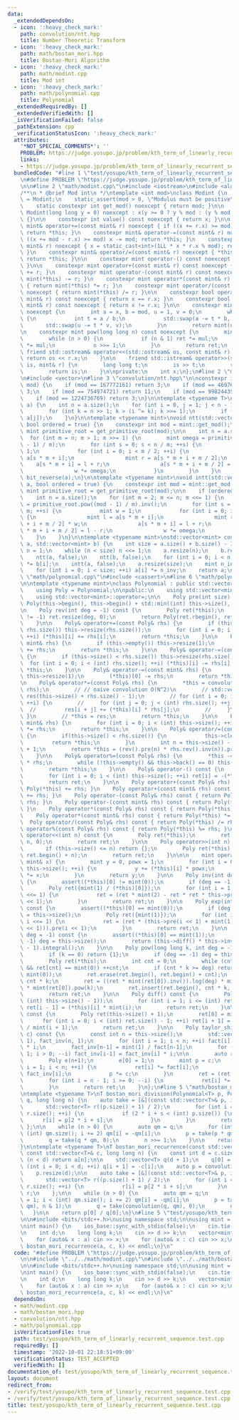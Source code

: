 ```yaml
---
data:
  _extendedDependsOn:
  - icon: ':heavy_check_mark:'
    path: convolution/ntt.hpp
    title: Number Theoretic Transform
  - icon: ':heavy_check_mark:'
    path: math/bostan_mori.hpp
    title: Bostan-Mori Algorithm
  - icon: ':heavy_check_mark:'
    path: math/modint.cpp
    title: Mod int
  - icon: ':heavy_check_mark:'
    path: math/polynomial.cpp
    title: Polynomial
  _extendedRequiredBy: []
  _extendedVerifiedWith: []
  _isVerificationFailed: false
  _pathExtension: cpp
  _verificationStatusIcon: ':heavy_check_mark:'
  attributes:
    '*NOT_SPECIAL_COMMENTS*': ''
    PROBLEM: https://judge.yosupo.jp/problem/kth_term_of_linearly_recurrent_sequence
    links:
    - https://judge.yosupo.jp/problem/kth_term_of_linearly_recurrent_sequence
  bundledCode: "#line 1 \"test/yosupo/kth_term_of_linearly_recurrent_sequence.test.cpp\"\
    \n#define PROBLEM \"https://judge.yosupo.jp/problem/kth_term_of_linearly_recurrent_sequence\"\
    \n\n#line 2 \"math/modint.cpp\"\n#include <iostream>\n#include <algorithm>\n\n\
    /**\n * @brief Mod int\n */\ntemplate <int mod>\nclass Modint {\n    using mint\
    \ = Modint;\n    static_assert(mod > 0, \"Modulus must be positive\");\n\npublic:\n\
    \    static constexpr int get_mod() noexcept { return mod; }\n\n    constexpr\
    \ Modint(long long y = 0) noexcept : x(y >= 0 ? y % mod : (y % mod + mod) % mod)\
    \ {}\n\n    constexpr int value() const noexcept { return x; }\n\n    constexpr\
    \ mint& operator+=(const mint& r) noexcept { if ((x += r.x) >= mod) x -= mod;\
    \ return *this; }\n    constexpr mint& operator-=(const mint& r) noexcept { if\
    \ ((x += mod - r.x) >= mod) x -= mod; return *this; }\n    constexpr mint& operator*=(const\
    \ mint& r) noexcept { x = static_cast<int>(1LL * x * r.x % mod); return *this;\
    \ }\n    constexpr mint& operator/=(const mint& r) noexcept { *this *= r.inv();\
    \ return *this; }\n\n    constexpr mint operator-() const noexcept { return mint(-x);\
    \ }\n\n    constexpr mint operator+(const mint& r) const noexcept { return mint(*this)\
    \ += r; }\n    constexpr mint operator-(const mint& r) const noexcept { return\
    \ mint(*this) -= r; }\n    constexpr mint operator*(const mint& r) const noexcept\
    \ { return mint(*this) *= r; }\n    constexpr mint operator/(const mint& r) const\
    \ noexcept { return mint(*this) /= r; }\n\n    constexpr bool operator==(const\
    \ mint& r) const noexcept { return x == r.x; }\n    constexpr bool operator!=(const\
    \ mint& r) const noexcept { return x != r.x; }\n\n    constexpr mint inv() const\
    \ noexcept {\n        int a = x, b = mod, u = 1, v = 0;\n        while (b > 0)\
    \ {\n            int t = a / b;\n            std::swap(a -= t * b, b);\n     \
    \       std::swap(u -= t * v, v);\n        }\n        return mint(u);\n    }\n\
    \n    constexpr mint pow(long long n) const noexcept {\n        mint ret(1), mul(x);\n\
    \        while (n > 0) {\n            if (n & 1) ret *= mul;\n            mul\
    \ *= mul;\n            n >>= 1;\n        }\n        return ret;\n    }\n\n   \
    \ friend std::ostream& operator<<(std::ostream& os, const mint& r) {\n       \
    \ return os << r.x;\n    }\n\n    friend std::istream& operator>>(std::istream&\
    \ is, mint& r) {\n        long long t;\n        is >> t;\n        r = mint(t);\n\
    \        return is;\n    }\n\nprivate:\n    int x;\n};\n#line 2 \"math/bostan_mori.hpp\"\
    \n#include <vector>\n#line 3 \"convolution/ntt.hpp\"\n\nconstexpr int get_primitive_root(int\
    \ mod) {\n    if (mod == 167772161) return 3;\n    if (mod == 469762049) return\
    \ 3;\n    if (mod == 754974721) return 11;\n    if (mod == 998244353) return 3;\n\
    \    if (mod == 1224736769) return 3;\n}\n\ntemplate <typename T>\nvoid bit_reverse(std::vector<T>&\
    \ a) {\n    int n = a.size();\n    for (int i = 0, j = 1; j < n - 1; ++j) {\n\
    \        for (int k = n >> 1; k > (i ^= k); k >>= 1);\n        if (i < j) std::swap(a[i],\
    \ a[j]);\n    }\n}\n\ntemplate <typename mint>\nvoid ntt(std::vector<mint>& a,\
    \ bool ordered = true) {\n    constexpr int mod = mint::get_mod();\n    constexpr\
    \ mint primitive_root = get_primitive_root(mod);\n\n    int n = a.size();\n  \
    \  for (int m = n; m > 1; m >>= 1) {\n        mint omega = primitive_root.pow((mod\
    \ - 1) / m);\n        for (int s = 0; s < n / m; ++s) {\n            mint w =\
    \ 1;\n            for (int i = 0; i < m / 2; ++i) {\n                mint l =\
    \ a[s * m + i];\n                mint r = a[s * m + i + m / 2];\n            \
    \    a[s * m + i] = l + r;\n                a[s * m + i + m / 2] = (l - r) * w;\n\
    \                w *= omega;\n            }\n        }\n    }\n    if (ordered)\
    \ bit_reverse(a);\n}\n\ntemplate <typename mint>\nvoid intt(std::vector<mint>&\
    \ a, bool ordered = true) {\n    constexpr int mod = mint::get_mod();\n    constexpr\
    \ mint primitive_root = get_primitive_root(mod);\n\n    if (ordered) bit_reverse(a);\n\
    \    int n = a.size();\n    for (int m = 2; m <= n; m <<= 1) {\n        mint omega\
    \ = primitive_root.pow((mod - 1) / m).inv();\n        for (int s = 0; s < n /\
    \ m; ++s) {\n            mint w = 1;\n            for (int i = 0; i < m / 2; ++i)\
    \ {\n                mint l = a[s * m + i];\n                mint r = a[s * m\
    \ + i + m / 2] * w;\n                a[s * m + i] = l + r;\n                a[s\
    \ * m + i + m / 2] = l - r;\n                w *= omega;\n            }\n    \
    \    }\n    }\n}\n\ntemplate <typename mint>\nstd::vector<mint> convolution(std::vector<mint>\
    \ a, std::vector<mint> b) {\n    int size = a.size() + b.size() - 1;\n    int\
    \ n = 1;\n    while (n < size) n <<= 1;\n    a.resize(n);\n    b.resize(n);\n\
    \    ntt(a, false);\n    ntt(b, false);\n    for (int i = 0; i < n; ++i) a[i]\
    \ *= b[i];\n    intt(a, false);\n    a.resize(size);\n    mint n_inv = mint(n).inv();\n\
    \    for (int i = 0; i < size; ++i) a[i] *= n_inv;\n    return a;\n}\n#line 3\
    \ \"math/polynomial.cpp\"\n#include <cassert>\n#line 6 \"math/polynomial.cpp\"\
    \n\ntemplate <typename mint>\nclass Polynomial : public std::vector<mint> {\n\
    \    using Poly = Polynomial;\n\npublic:\n    using std::vector<mint>::vector;\n\
    \    using std::vector<mint>::operator=;\n\n    Poly pre(int size) const { return\
    \ Poly(this->begin(), this->begin() + std::min((int) this->size(), size)); }\n\
    \n    Poly rev(int deg = -1) const {\n        Poly ret(*this);\n        if (deg\
    \ != -1) ret.resize(deg, 0);\n        return Poly(ret.rbegin(), ret.rend());\n\
    \    }\n\n    Poly& operator+=(const Poly& rhs) {\n        if (this->size() <\
    \ rhs.size()) this->resize(rhs.size());\n        for (int i = 0; i < (int) rhs.size();\
    \ ++i) (*this)[i] += rhs[i];\n        return *this;\n    }\n\n    Poly& operator+=(const\
    \ mint& rhs) {\n        if (this->empty()) this->resize(1);\n        (*this)[0]\
    \ += rhs;\n        return *this;\n    }\n\n    Poly& operator-=(const Poly& rhs)\
    \ {\n        if (this->size() < rhs.size()) this->resize(rhs.size());\n      \
    \  for (int i = 0; i < (int) rhs.size(); ++i) (*this)[i] -= rhs[i];\n        return\
    \ *this;\n    }\n\n    Poly& operator-=(const mint& rhs) {\n        if (this->empty())\
    \ this->resize(1);\n        (*this)[0] -= rhs;\n        return *this;\n    }\n\
    \n    Poly& operator*=(const Poly& rhs) {\n        *this = convolution(*this,\
    \ rhs);\n        // // naive convolution O(N^2)\n        // std::vector<mint>\
    \ res(this->size() + rhs.size() - 1);\n        // for (int i = 0; i < (int) this->size();\
    \ ++i) {\n        //     for (int j = 0; j < (int) rhs.size(); ++j) {\n      \
    \  //         res[i + j] += (*this)[i] * rhs[j];\n        //     }\n        //\
    \ }\n        // *this = res;\n        return *this;\n    }\n\n    Poly& operator*=(const\
    \ mint& rhs) {\n        for (int i = 0; i < (int) this->size(); ++i) (*this)[i]\
    \ *= rhs;\n        return *this;\n    }\n\n    Poly& operator/=(const Poly& rhs)\
    \ {\n        if(this->size() < rhs.size()) {\n            this->clear();\n   \
    \         return *this;\n        }\n        int n = this->size() - rhs.size()\
    \ + 1;\n        return *this = (rev().pre(n) * rhs.rev().inv(n)).pre(n).rev(n);\n\
    \    }\n\n    Poly& operator%=(const Poly& rhs) {\n        *this -= *this / rhs\
    \ * rhs;\n        while (!this->empty() && this->back() == 0) this->pop_back();\n\
    \        return *this;\n    }\n\n    Poly& operator-() const {\n        Poly ret(this->size());\n\
    \        for (int i = 0; i < (int) this->size(); ++i) ret[i] = -(*this)[i];\n\
    \        return ret;\n    }\n\n    Poly operator+(const Poly& rhs) const { return\
    \ Poly(*this) += rhs; }\n    Poly operator+(const mint& rhs) const { return Poly(*this)\
    \ += rhs; }\n    Poly operator-(const Poly& rhs) const { return Poly(*this) -=\
    \ rhs; }\n    Poly operator-(const mint& rhs) const { return Poly(*this) -= rhs;\
    \ }\n    Poly operator*(const Poly& rhs) const { return Poly(*this) *= rhs; }\n\
    \    Poly operator*(const mint& rhs) const { return Poly(*this) *= rhs; }\n  \
    \  Poly operator/(const Poly& rhs) const { return Poly(*this) /= rhs; }\n    Poly\
    \ operator%(const Poly& rhs) const { return Poly(*this) %= rhs; }\n\n    Poly\
    \ operator<<(int n) const {\n        Poly ret(*this);\n        ret.insert(ret.begin(),\
    \ n, 0);\n        return ret;\n    }\n\n    Poly operator>>(int n) const {\n \
    \       if (this->size() <= n) return {};\n        Poly ret(*this);\n        ret.erase(ret.begin(),\
    \ ret.begin() + n);\n        return ret;\n    }\n\n\n    mint operator()(const\
    \ mint& x) {\n        mint y = 0, powx = 1;\n        for (int i = 0; i < (int)\
    \ this->size(); ++i) {\n            y += (*this)[i] * powx;\n            powx\
    \ *= x;\n        }\n        return y;\n    }\n\n    Poly inv(int deg = -1) const\
    \ {\n        assert((*this)[0] != mint(0));\n        if (deg == -1) deg = this->size();\n\
    \        Poly ret({mint(1) / (*this)[0]});\n        for (int i = 1; i < deg; i\
    \ <<= 1) {\n            ret = (ret * mint(2) - ret * ret * this->pre(i << 1)).pre(i\
    \ << 1);\n        }\n        return ret;\n    }\n\n    Poly exp(int deg = -1)\
    \ const {\n        assert((*this)[0] == mint(0));\n        if (deg == -1) deg\
    \ = this->size();\n        Poly ret({mint(1)});\n        for (int i = 1; i < deg;\
    \ i <<= 1) {\n            ret = (ret * (this->pre(i << 1) + mint(1) - ret.log(i\
    \ << 1))).pre(i << 1);\n        }\n        return ret;\n    }\n\n    Poly log(int\
    \ deg = -1) const {\n        assert((*this)[0] == mint(1));\n        if (deg ==\
    \ -1) deg = this->size();\n        return (this->diff() * this->inv(deg)).pre(deg\
    \ - 1).integral();\n    }\n\n    Poly pow(long long k, int deg = -1) const {\n\
    \        if (k == 0) return {1};\n        if (deg == -1) deg = this->size();\n\
    \        Poly ret(*this);\n        int cnt = 0;\n        while (cnt < (int) ret.size()\
    \ && ret[cnt] == mint(0)) ++cnt;\n        if (cnt * k >= deg) return Poly(deg,\
    \ mint(0));\n        ret.erase(ret.begin(), ret.begin() + cnt);\n        deg -=\
    \ cnt * k;\n        ret = ((ret * mint(ret[0]).inv()).log(deg) * mint(k)).pre(deg).exp(deg)\
    \ * mint(ret[0]).pow(k);\n        ret.insert(ret.begin(), cnt * k, mint(0));\n\
    \        return ret;\n    }\n\n    Poly diff() const {\n        Poly ret(std::max(0,\
    \ (int) this->size() - 1));\n        for (int i = 1; i <= (int) ret.size(); ++i)\
    \ ret[i - 1] = (*this)[i] * mint(i);\n        return ret;\n    }\n\n    Poly integral()\
    \ const {\n        Poly ret(this->size() + 1);\n        ret[0] = mint(0);\n  \
    \      for (int i = 0; i < (int) ret.size() - 1; ++i) ret[i + 1] = (*this)[i]\
    \ / mint(i + 1);\n        return ret;\n    }\n\n    Poly taylor_shift(long long\
    \ c) const {\n        const int n = this->size();\n        std::vector<mint> fact(n,\
    \ 1), fact_inv(n, 1);\n        for (int i = 1; i < n; ++i) fact[i] = fact[i-1]\
    \ * i;\n        fact_inv[n-1] = mint(1) / fact[n-1];\n        for (int i = n -\
    \ 1; i > 0; --i) fact_inv[i-1] = fact_inv[i] * i;\n\n        auto ret = *this;\n\
    \        Poly e(n+1);\n        e[0] = 1;\n        mint p = c;\n        for (int\
    \ i = 1; i < n; ++i) {\n            ret[i] *= fact[i];\n            e[i] = p *\
    \ fact_inv[i];\n            p *= c;\n        }\n        ret = (ret.rev() * e).pre(n).rev();\n\
    \        for (int i = n - 1; i >= 0; --i) {\n            ret[i] *= fact_inv[i];\n\
    \        }\n        return ret;\n    }\n};\n#line 5 \"math/bostan_mori.hpp\"\n\
    \ntemplate <typename T>\nT bostan_mori_division(Polynomial<T> p, Polynomial<T>\
    \ q, long long n) {\n    auto take = [&](const std::vector<T>& p, int s) {\n \
    \       std::vector<T> r((p.size() + 1) / 2);\n        for (int i = 0; i < (int)\
    \ r.size(); ++i) {\n            if (2 * i + s < (int) p.size()) {\n          \
    \      r[i] = p[2 * i + s];\n            }\n        }\n        return r;\n   \
    \ };\n\n    while (n > 0) {\n        auto qm = q;\n        for (int i = 1; i <\
    \ (int) qm.size(); i += 2) qm[i] = -qm[i];\n        p = take(p * qm, n & 1);\n\
    \        q = take(q * qm, 0);\n        n >>= 1;\n    }\n\n    return p[0] / q[0];\n\
    }\n\ntemplate <typename T>\nT bostan_mori_recurrence(const std::vector<T>& a,\
    \ const std::vector<T>& c, long long n) {\n    const int d = c.size();\n    if\
    \ (n < d) return a[n];\n\n    std::vector<T> q(d + 1);\n    q[0] = 1;\n    for\
    \ (int i = 0; i < d; ++i) q[i + 1] = -c[i];\n    auto p = convolution(a, q);\n\
    \    p.resize(d);\n\n    auto take = [&](const std::vector<T>& p, int s) {\n \
    \       std::vector<T> r((p.size() + 1) / 2);\n        for (int i = 0; i < (int)\
    \ r.size(); ++i) {\n            r[i] = p[2 * i + s];\n        }\n        return\
    \ r;\n    };\n\n    while (n > 0) {\n        auto qm = q;\n        for (int i\
    \ = 1; i < (int) qm.size(); i += 2) qm[i] = -qm[i];\n        p = take(convolution(p,\
    \ qm), n & 1);\n        q = take(convolution(q, qm), 0);\n        n >>= 1;\n \
    \   }\n\n    return p[0] / q[0];\n}\n#line 5 \"test/yosupo/kth_term_of_linearly_recurrent_sequence.test.cpp\"\
    \n\n#include <bits/stdc++.h>\nusing namespace std;\n\nusing mint = Modint<998244353>;\n\
    \nint main() {\n    ios_base::sync_with_stdio(false);\n    cin.tie(nullptr);\n\
    \n    int d;\n    long long k;\n    cin >> d >> k;\n    vector<mint> a(d), c(d);\n\
    \    for (auto& x : a) cin >> x;\n    for (auto& x : c) cin >> x;\n    cout <<\
    \ bostan_mori_recurrence(a, c, k) << endl;\n}\n"
  code: "#define PROBLEM \"https://judge.yosupo.jp/problem/kth_term_of_linearly_recurrent_sequence\"\
    \n\n#include \"../../math/modint.cpp\"\n#include \"../../math/bostan_mori.hpp\"\
    \n\n#include <bits/stdc++.h>\nusing namespace std;\n\nusing mint = Modint<998244353>;\n\
    \nint main() {\n    ios_base::sync_with_stdio(false);\n    cin.tie(nullptr);\n\
    \n    int d;\n    long long k;\n    cin >> d >> k;\n    vector<mint> a(d), c(d);\n\
    \    for (auto& x : a) cin >> x;\n    for (auto& x : c) cin >> x;\n    cout <<\
    \ bostan_mori_recurrence(a, c, k) << endl;\n}\n"
  dependsOn:
  - math/modint.cpp
  - math/bostan_mori.hpp
  - convolution/ntt.hpp
  - math/polynomial.cpp
  isVerificationFile: true
  path: test/yosupo/kth_term_of_linearly_recurrent_sequence.test.cpp
  requiredBy: []
  timestamp: '2022-10-01 22:18:51+09:00'
  verificationStatus: TEST_ACCEPTED
  verifiedWith: []
documentation_of: test/yosupo/kth_term_of_linearly_recurrent_sequence.test.cpp
layout: document
redirect_from:
- /verify/test/yosupo/kth_term_of_linearly_recurrent_sequence.test.cpp
- /verify/test/yosupo/kth_term_of_linearly_recurrent_sequence.test.cpp.html
title: test/yosupo/kth_term_of_linearly_recurrent_sequence.test.cpp
---
```

